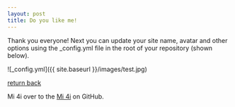 ```yaml
---
layout: post
title: Do you like me!
---
```


Thank you everyone!
Next you can update your site name, avatar and other options using the _config.yml file in the root of your repository (shown below).

![_config.yml]({{ site.baseurl }}/images/test.jpg)

[return back](https://linkcc.github.io/)

Mi 4i over to the [Mi 4i](https://github.com/linkcc/linkcc.github.io) on GitHub.


